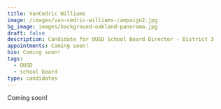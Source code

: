 ```yaml
---
title: VanCedric Williams
image: /images/van-cedric-williams-campaign2.jpg
bg_image: images/background-oakland-panorama.jpg
draft: false
description: Candidate for OUSD School Board Director - District 3
appointments: Coming soon!
bio: Coming soon!
tags:
  - OUSD
  - school board
type: candidates
---
```

Coming soon!